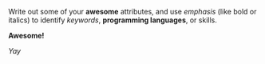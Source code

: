 Write out some of your **awesome** attributes, and use _emphasis_ (like bold or italics) to identify _keywords_, **programming languages**, or skills. 

**Awesome!**

_Yay_
